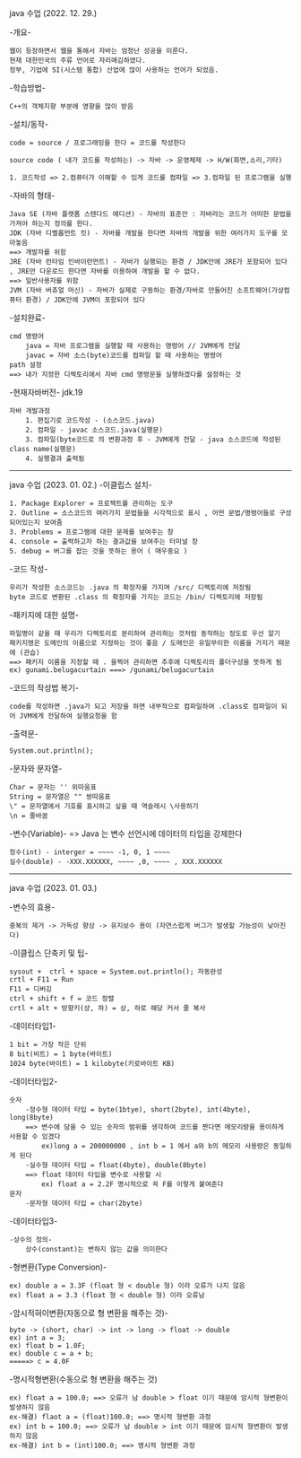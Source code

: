 java 수업 (2022. 12. 29.)

-개요-

	웹이 등장하면서 웹을 통해서 자바는 엄청난 성공을 이룬다.
	현재 대한민국의 주류 언어로 자리매김하였다.
	정부, 기업에 SI(시스템 통합) 산업에 많이 사용하는 언어가 되었음.


-학습방법-

	C++의 객체지향 부분에 영향을 많이 받음

-설치/동작-

	code = source / 프로그래밍을 한다 = 코드를 작성한다
	
	source code ( 내가 코드를 작성하는) -> 자바 -> 운영체제 -> H/W(화면,소리,기타)

	1. 코드작성 => 2.컴퓨터가 이해할 수 있게 코드를 컴파일 => 3.컴파일 된 프로그램을 실행

-자바의 형태-

	Java SE (자바 플랫폼 스텐다드 에디션) - 자바의 표준안 : 자바라는 코드가 어떠한 문법을 가져야 하는지 정의를 한다.
	JDK (자바 디벨롭먼트 킷) - 자바를 개발을 한다면 자바의 개발을 위한 여러가지 도구를 모아놓음
	==> 개발자를 위함
	JRE (자바 런타임 인바이런먼트) - 자바가 실행되는 환경 / JDK안에 JRE가 포함되어 있다 , JRE만 다운로드 한다면 자바를 이용하여 개발을 할 수 없다.
	==> 일반사용자를 위함
	JVM (자바 버츄얼 머신) - 자바가 실제로 구동하는 환경/자바로 만들어진 소프트웨어(가상컴퓨터 환경) / JDK안에 JVM이 포함되어 있다

-설치완료-

	cmd 명령어
		java = 자바 프로그램을 실행할 때 사용하는 명령어 // JVM에게 전달
		javac = 자바 소스(byte)코드를 컴파일 할 때 사용하는 명령어
	path 설정
	==> 내가 지정한 디렉토리에서 자바 cmd 명령문을 실행하겠다를 설정하는 것

-현재자바버전- jdk.19

	자바 개발과정
		1. 편집기로 코드작성 - (소스코드.java)
		2. 컴파일 - javac 소스코드.java(실행문)
		3. 컴파일(byte코드로 의 변환과정 후 - JVM에게 전달 - java 소스코드에 작성된 class name(실행문)
		4. 실행결과 출력됨

---------------------------------------------------------------------------------
java 수업 (2023. 01. 02.)
-이클립스 설치-

	1. Package Explorer = 프로젝트를 관리하는 도구
	2. Outline = 소스코드의 여러가지 문법들을 시각적으로 표시 , 어떤 문법/명령어들로 구성되어있는지 보여줌
	3. Problems = 프로그램에 대한 문제를 보여주는 창
	4. console = 출력하고자 하는 결과값을 보여주는 터미널 창
	5. debug = 버그를 잡는 것을 뜻하는 용어 ( 매우중요 )

-코드 작성-

	우리가 작성한 소스코드는 .java 의 확장자를 가지며 /src/ 디렉토리에 저장됨
	byte 코드로 변환된 .class 의 확장자를 가지는 코드는 /bin/ 디렉토리에 저장됨

-패키지에 대한 설명-

	파일명이 같을 때 우리가 디렉토리로 분리하여 관리하는 것처럼 동작하는 정도로 우선 알기
	패키지명은 도메인의 이름으로 지정하는 것이 좋음 / 도메인은 유일무이한 이름을 가지기 때문에 (관습)
	==> 패키지 이름을 지정할 때 . 을찍어 관리하면 추후에 디렉토리의 폴더구성을 뜻하게 됨
	ex) gunami.belugacurtain ===> /gunami/belugacurtain

-코드의 작성법 복기-

	code를 작성하면 .java가 되고 저장을 하면 내부적으로 컴파일하여 .class로 컴파일이 되어 JVM에게 전달하여 실행요청을 함
-출력문-

	System.out.println();
-문자와 문자열-

	Char = 문자는 '' 외따움표
	String = 문자열은 "" 쌍따움표
	\" = 문자열에서 기호를 표시하고 싶을 때 역슬레시 \사용하기
	\n = 줄바꿈
-변수(Variable)-
	=> Java 는 변수 선언시에 데이터의 타입을 강제한다

	정수(int) - interger = ~~~~ -1, 0, 1 ~~~~
	실수(double) - -XXX.XXXXXX, ~~~~ ,0, ~~~~ , XXX.XXXXXX

---------------------------------------------------------------------------------
java 수업 (2023. 01. 03.)

-변수의 효용-

	중복의 제거 -> 가독성 향상 -> 유지보수 용이 (자연스럽게 버그가 발생할 가능성이 낮아진다)
-이클립스 단축키 및 팁-

	sysout +  ctrl + space = System.out.println(); 자동완성
	crtl + F11 = Run
	F11 = 디버깅
	ctrl + shift + f = 코드 정렬
	crtl + alt + 방향키(상, 하) = 상, 하로 해당 커서 줄 복사
-데이터타입1-

	1 bit = 가장 작은 단위
	8 bit(비트) = 1 byte(바이트)
	1024 byte(바이트) = 1 kilobyte(키로바이트 KB)
-데이터타입2-

	숫자
		-정수형 데이터 타입 = byte(1btye), short(2byte), int(4byte), long(8byte)
		==> 변수에 담을 수 있는 숫자의 범위를 생각하여 코드를 짠다면 메모리량을 용이하게 사용할 수 있겠다
			ex)long a = 200000000 , int b = 1 에서 a와 b의 메모리 사용량은 동일하게 된다
		-실수형 데이터 타입 = float(4byte), double(8byte)
		==> float 데이터 타입을 변수로 사용할 시
			ex) float a = 2.2F 명시적으로 꼭 F를 이렇게 붙여준다
	문자
		-문자형 데이터 타입 = char(2byte)
-데이터타입3-

	-상수의 정의-
		상수(constant)는 변하지 않는 값을 의미한다

-형변환(Type Conversion)-

	ex) double a = 3.3F (float 형 < double 형) 이라 오류가 나지 않음
	ex) float a = 3.3 (float 형 < double 형) 이라 오류남	

-암시적혀이변환(자동으로 형 변환을 해주는 것)-

	byte -> (short, char) -> int -> long -> float -> double
	ex) int a = 3;
	ex) float b = 1.0F;
	ex) double c = a + b;
	=====> c = 4.0F

-명시적형변환(수동으로 형 변환을 해주는 것)

	ex) float a = 100.0; ==> 오류가 남 double > float 이기 때문에 암시적 형변환이 발생하지 않음
	ex-해결) flaot a = (float)100.0; ==> 명시적 형변환 과정
	ex) int b = 100.0; ==> 오류가 남 double > int 이기 때문에 암시적 형변환이 발생하지 않음	
	ex-해결) int b = (int)100.0; ==> 명시적 형변환 과정

	